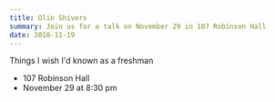 ```yaml
---
title: Olin Shivers
summary: Join us for a talk on November 29 in 107 Robinson Hall
date: 2018-11-19
---
```


Things I wish I'd known as a freshman

 - 107 Robinson Hall
 - November 29 at 8:30 pm